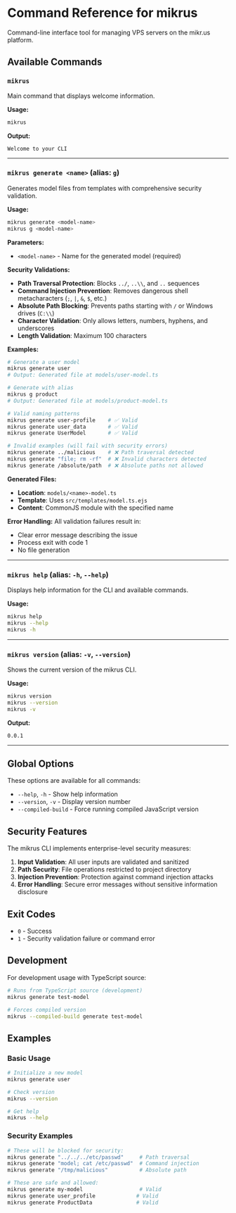 # Command Reference for mikrus

Command-line interface tool for managing VPS servers on the mikr.us platform.

## Available Commands

### `mikrus`

Main command that displays welcome information.

**Usage:**
```bash
mikrus
```

**Output:**
```
Welcome to your CLI
```

---

### `mikrus generate <name>` (alias: `g`)

Generates model files from templates with comprehensive security validation.

**Usage:**
```bash
mikrus generate <model-name>
mikrus g <model-name>
```

**Parameters:**
- `<model-name>` - Name for the generated model (required)

**Security Validations:**
- **Path Traversal Protection**: Blocks `../`, `..\\`, and `..` sequences
- **Command Injection Prevention**: Removes dangerous shell metacharacters (`;`, `|`, `&`, `$`, etc.)
- **Absolute Path Blocking**: Prevents paths starting with `/` or Windows drives (`C:\\`)
- **Character Validation**: Only allows letters, numbers, hyphens, and underscores
- **Length Validation**: Maximum 100 characters

**Examples:**
```bash
# Generate a user model
mikrus generate user
# Output: Generated file at models/user-model.ts

# Generate with alias
mikrus g product
# Output: Generated file at models/product-model.ts

# Valid naming patterns
mikrus generate user-profile    # ✅ Valid
mikrus generate user_data       # ✅ Valid
mikrus generate UserModel       # ✅ Valid

# Invalid examples (will fail with security errors)
mikrus generate ../malicious    # ❌ Path traversal detected
mikrus generate "file; rm -rf"  # ❌ Invalid characters detected  
mikrus generate /absolute/path  # ❌ Absolute paths not allowed
```

**Generated Files:**
- **Location**: `models/<name>-model.ts`
- **Template**: Uses `src/templates/model.ts.ejs`
- **Content**: CommonJS module with the specified name

**Error Handling:**
All validation failures result in:
- Clear error message describing the issue
- Process exit with code 1
- No file generation

---

### `mikrus help` (alias: `-h`, `--help`)

Displays help information for the CLI and available commands.

**Usage:**
```bash
mikrus help
mikrus --help
mikrus -h
```

---

### `mikrus version` (alias: `-v`, `--version`)

Shows the current version of the mikrus CLI.

**Usage:**
```bash
mikrus version
mikrus --version
mikrus -v
```

**Output:**
```
0.0.1
```

---

## Global Options

These options are available for all commands:

- `--help`, `-h` - Show help information
- `--version`, `-v` - Display version number
- `--compiled-build` - Force running compiled JavaScript version

## Security Features

The mikrus CLI implements enterprise-level security measures:

1. **Input Validation**: All user inputs are validated and sanitized
2. **Path Security**: File operations restricted to project directory
3. **Injection Prevention**: Protection against command injection attacks
4. **Error Handling**: Secure error messages without sensitive information disclosure

## Exit Codes

- `0` - Success
- `1` - Security validation failure or command error

## Development

For development usage with TypeScript source:
```bash
# Runs from TypeScript source (development)
mikrus generate test-model

# Forces compiled version
mikrus --compiled-build generate test-model
```

## Examples

### Basic Usage
```bash
# Initialize a new model
mikrus generate user

# Check version
mikrus --version

# Get help
mikrus --help
```

### Security Examples
```bash
# These will be blocked for security:
mikrus generate "../../../etc/passwd"     # Path traversal
mikrus generate "model; cat /etc/passwd"  # Command injection
mikrus generate "/tmp/malicious"          # Absolute path

# These are safe and allowed:
mikrus generate my-model                  # Valid
mikrus generate user_profile             # Valid  
mikrus generate ProductData              # Valid
```
